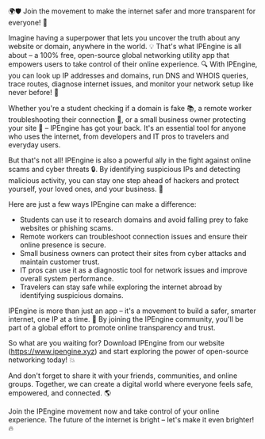 🌍🛡️ Join the movement to make the internet safer and more transparent for everyone! 🚀

Imagine having a superpower that lets you uncover the truth about any website or domain, anywhere in the world. 💡 That's what IPEngine is all about – a 100% free, open-source global networking utility app that empowers users to take control of their online experience. 🔍 With IPEngine, you can look up IP addresses and domains, run DNS and WHOIS queries, trace routes, diagnose internet issues, and monitor your network setup like never before! 📡

Whether you're a student checking if a domain is fake 📚, a remote worker troubleshooting their connection 💼, or a small business owner protecting your site 💸 – IPEngine has got your back. It's an essential tool for anyone who uses the internet, from developers and IT pros to travelers and everyday users.

But that's not all! IPEngine is also a powerful ally in the fight against online scams and cyber threats 🔒. By identifying suspicious IPs and detecting malicious activity, you can stay one step ahead of hackers and protect yourself, your loved ones, and your business. 🚫

Here are just a few ways IPEngine can make a difference:

* Students can use it to research domains and avoid falling prey to fake websites or phishing scams.
* Remote workers can troubleshoot connection issues and ensure their online presence is secure.
* Small business owners can protect their sites from cyber attacks and maintain customer trust.
* IT pros can use it as a diagnostic tool for network issues and improve overall system performance.
* Travelers can stay safe while exploring the internet abroad by identifying suspicious domains.

IPEngine is more than just an app – it's a movement to build a safer, smarter internet, one IP at a time. 🌟 By joining the IPEngine community, you'll be part of a global effort to promote online transparency and trust.

So what are you waiting for? Download IPEngine from our website (https://www.ipengine.xyz) and start exploring the power of open-source networking today! 💥

And don't forget to share it with your friends, communities, and online groups. Together, we can create a digital world where everyone feels safe, empowered, and connected. 🌎

Join the IPEngine movement now and take control of your online experience. The future of the internet is bright – let's make it even brighter! 🔥
